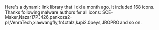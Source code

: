 Here's a dynamic link library that I did a month ago.
It included 168 icons.
Thanks following malware authors for all icons:
SCE-Maker,Nazar17P3426,pankoza2-pl,VenraTech,xiaowangfly,fr4ctalz,kapi2.0peys,JROPRO and so on.
